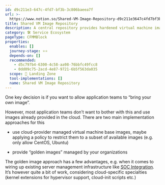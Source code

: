 ```yaml
---
id: d9c211e3-647c-4fd7-bf3b-3c806baeea7f
url: >-
  https://www.notion.so/Shared-VM-Image-Repository-d9c211e3647c4fd7bf3b3c806baeea7f
title: Shared VM Image Repository
description: A central repository provides hardened virtual machine images.
category: 🛠 Service Ecosystem
pageType: CFMMBlock
properties:
  enables: []
  journey-stage: ⭐️⭐️
  depends-on: []
  recommended:
    - d5c797b4-6300-4c58-aa98-76bbfc49fcc8
    - 0dd09c75-2acd-4e87-9721-6b5f563da035
  scope: 🛬 Landing Zone
  tool-implementations: []
  name: Shared VM Image Repository
---
```


One key decision is if you want to allow application teams to “bring your own image”. 

However, most application teams don’t want to bother with this and use images already provided in the cloud. There are two main implementation approaches for this

- use cloud-provider managed virtual machine base images, maybe applying a policy to restrict them to a subset of available images (e.g. only allow CentOS, Ubuntu)

- provide “golden images” managed by your organizations

The golden image approach has a few advantages, e.g. when it comes to wiring up existing server management infrastructure like [SOC Integration](../security-and-compliance/soc-integration.md). It’s however quite a bit of work, considering cloud-specific specialties (kernel extensions for hypervisor support, cloud-init scripts etc.)

